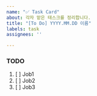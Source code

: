 ```yaml
---
name: "✅ Task Card"
about: 각자 맡은 태스크를 정리합니다.
title: "[To Do] YYYY.MM.DD 이름"
labels: task
assignees: ''

---
```


### TODO
1. [ ]  Job1
2. [ ]  Job2
3. [ ]  Job3
